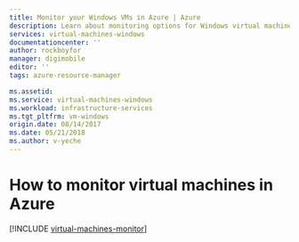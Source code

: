 ```yaml
---
title: Monitor your Windows VMs in Azure | Azure
description: Learn about monitoring options for Windows virtual machines in Azure.
services: virtual-machines-windows
documentationcenter: ''
author: rockboyfor
manager: digimobile
editor: ''
tags: azure-resource-manager

ms.assetid:
ms.service: virtual-machines-windows
ms.workload: infrastructure-services
ms.tgt_pltfrm: vm-windows
origin.date: 08/14/2017
ms.date: 05/21/2018
ms.author: v-yeche
---
```


# How to monitor virtual machines in Azure

[!INCLUDE [virtual-machines-monitor](../../../includes/virtual-machines-monitor.md)]

<!-- Update_Description: update meta properties -->
